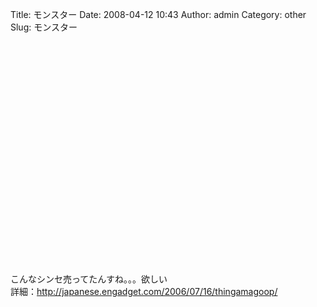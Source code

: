 Title: モンスター
Date: 2008-04-12 10:43
Author: admin
Category: other
Slug: モンスター

<object width="425" height="355"><param name="movie" value="http://www.youtube.com/v/XkI-coFwH8U&amp;hl=en"></param><param name="wmode" value="transparent"></param><embed src="http://www.youtube.com/v/XkI-coFwH8U&amp;hl=en" type="application/x-shockwave-flash" wmode="transparent" width="425" height="355"></embed></object>

こんなシンセ売ってたんすね。。。欲しい  
詳細：<http://japanese.engadget.com/2006/07/16/thingamagoop/>
